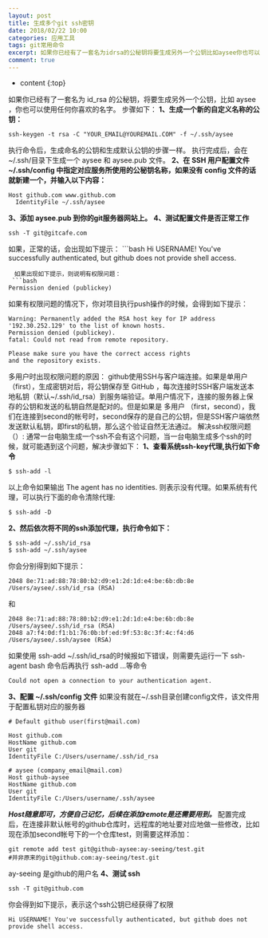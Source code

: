```yaml
---
layout: post
title: 生成多个git ssh密钥
date: 2018/02/22 10:00
categories: 应用工具
tags: git常用命令
excerpt: 如果你已经有了一套名为idrsa的公秘钥将要生成另外一个公钥比如aysee你也可以使用任何你喜欢的名字步骤如下strong1生成一个新的自定义名称的公钥strongpreclasslinenumbersprismhighlightdatastart1codeclasslanguagebashsshkeygentrsaCYOUREMAILYOUREMAILCOMfsshayseecodepre执行命
comment: true
---
```


* content
{:top}

如果你已经有了一套名为 id_rsa 的公秘钥，将要生成另外一个公钥，比如 aysee ，你也可以使用任何你喜欢的名字。 步骤如下：
**1、生成一个新的自定义名称的公钥：**

    
    
    ssh-keygen -t rsa -C "YOUR_EMAIL@YOUREMAIL.COM" -f ~/.ssh/aysee
    

执行命令后，生成命名的公钥和生成默认公钥的步骤一样。 执行完成后，会在 ~/.ssh/目录下生成一个 aysee 和 aysee.pub 文件。 **2、在
SSH 用户配置文件 ~/.ssh/config 中指定对应服务所使用的公秘钥名称，如果没有 config 文件的话就新建一个，并输入以下内容：**

    
    
    Host github.com www.github.com
      IdentityFile ~/.ssh/aysee
    

**3、添加 aysee.pub 到你的git服务器网站上。** **4、测试配置文件是否正常工作**

    
    
    ssh -T git@gitcafe.com
    

如果，正常的话，会出现如下提示： ```bash Hi USERNAME! You've successfully authenticated, but
github does not provide shell access.

    
    
    　如果出现如下提示，则说明有权限问题：
     ```bash
    Permission denied (publickey)
    

如果有权限问题的情况下，你对项目执行push操作的时候，会得到如下提示：

    
    
    Warning: Permanently added the RSA host key for IP address '192.30.252.129' to the list of known hosts.
    Permission denied (publickey).
    fatal: Could not read from remote repository.
    
    Please make sure you have the correct access rights
    and the repository exists.
    

多用户时出现权限问题的原因： github使用SSH与客户端连接。如果是单用户（first），生成密钥对后，将公钥保存至 GitHub
，每次连接时SSH客户端发送本地私钥（默认~/.ssh/id_rsa）到服务端验证。单用户情况下，连接的服务器上保存的公钥和发送的私钥自然是配对的。但是如果是
多用户
（first，second），我们在连接到second的帐号时，second保存的是自己的公钥，但是SSH客户端依然发送默认私钥，即first的私钥，那么这个验证自然无法通过。
解决ssh权限问题（）: 通常一台电脑生成一个ssh不会有这个问题，当一台电脑生成多个ssh的时候，就可能遇到这个问题，解决步骤如下：
**1、查看系统ssh-key代理,执行如下命令**

    
    
    $ ssh-add -l
    

以上命令如果输出 The agent has no identities. 则表示没有代理。如果系统有代理，可以执行下面的命令清除代理:

    
    
    $ ssh-add -D
    

**2、然后依次将不同的ssh添加代理，执行命令如下：**

    
    
    $ ssh-add ~/.ssh/id_rsa
    $ ssh-add ~/.ssh/aysee
    

你会分别得到如下提示：

    
    
    2048 8e:71:ad:88:78:80:b2:d9:e1:2d:1d:e4:be:6b:db:8e /Users/aysee/.ssh/id_rsa (RSA)
    

和

    
    
    2048 8e:71:ad:88:78:80:b2:d9:e1:2d:1d:e4:be:6b:db:8e /Users/aysee/.ssh/id_rsa (RSA)
    2048 a7:f4:0d:f1:b1:76:0b:bf:ed:9f:53:8c:3f:4c:f4:d6 /Users/aysee/.ssh/aysee (RSA)
    

如果使用 ssh-add ~/.ssh/id_rsa的时候报如下错误，则需要先运行一下 ssh-agent bash 命令后再执行 ssh-add
...等命令

    
    
    Could not open a connection to your authentication agent.
    

**3、配置 ~/.ssh/config 文件** 如果没有就在~/.ssh目录创建config文件，该文件用于配置私钥对应的服务器

    
    
    # Default github user(first@mail.com)
    
    Host github.com
    HostName github.com
    User git
    IdentityFile C:/Users/username/.ssh/id_rsa
    
    # aysee (company_email@mail.com)
    Host github-aysee
    HostName github.com
    User git
    IdentityFile C:/Users/username/.ssh/aysee
    

**_Host随意即可，方便自己记忆，后续在添加remote是还需要用到。_**
配置完成后，在连接非默认帐号的github仓库时，远程库的地址要对应地做一些修改，比如现在添加second帐号下的一个仓库test，则需要这样添加：

    
    
    git remote add test git@github-aysee:ay-seeing/test.git
    #并非原来的git@github.com:ay-seeing/test.git
    

ay-seeing 是github的用户名 **4、测试 ssh**

    
    
    ssh -T git@github.com
    

你会得到如下提示，表示这个ssh公钥已经获得了权限

    
    
    Hi USERNAME! You've successfully authenticated, but github does not provide shell access.
    


    